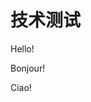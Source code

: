 # 技术测试

<!-- tabs:start -->

<!-- tab:English -->

Hello!

<!-- tab:French -->

Bonjour!

<!-- tab:Italian -->

Ciao!

<!-- tabs:end -->
